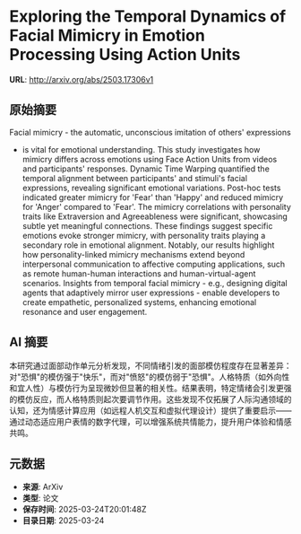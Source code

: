 # Exploring the Temporal Dynamics of Facial Mimicry in Emotion Processing Using Action Units

**URL**: http://arxiv.org/abs/2503.17306v1

## 原始摘要

Facial mimicry - the automatic, unconscious imitation of others' expressions
- is vital for emotional understanding. This study investigates how mimicry
differs across emotions using Face Action Units from videos and participants'
responses. Dynamic Time Warping quantified the temporal alignment between
participants' and stimuli's facial expressions, revealing significant emotional
variations. Post-hoc tests indicated greater mimicry for 'Fear' than 'Happy'
and reduced mimicry for 'Anger' compared to 'Fear'. The mimicry correlations
with personality traits like Extraversion and Agreeableness were significant,
showcasing subtle yet meaningful connections. These findings suggest specific
emotions evoke stronger mimicry, with personality traits playing a secondary
role in emotional alignment. Notably, our results highlight how
personality-linked mimicry mechanisms extend beyond interpersonal communication
to affective computing applications, such as remote human-human interactions
and human-virtual-agent scenarios. Insights from temporal facial mimicry -
e.g., designing digital agents that adaptively mirror user expressions - enable
developers to create empathetic, personalized systems, enhancing emotional
resonance and user engagement.


## AI 摘要

本研究通过面部动作单元分析发现，不同情绪引发的面部模仿程度存在显著差异：对"恐惧"的模仿强于"快乐"，而对"愤怒"的模仿弱于"恐惧"。人格特质（如外向性和宜人性）与模仿行为呈现微妙但显著的相关性。结果表明，特定情绪会引发更强的模仿反应，而人格特质则起次要调节作用。这些发现不仅拓展了人际沟通领域的认知，还为情感计算应用（如远程人机交互和虚拟代理设计）提供了重要启示——通过动态适应用户表情的数字代理，可以增强系统共情能力，提升用户体验和情感共鸣。

## 元数据

- **来源**: ArXiv
- **类型**: 论文
- **保存时间**: 2025-03-24T20:01:48Z
- **目录日期**: 2025-03-24
